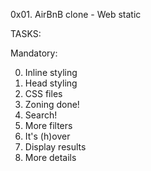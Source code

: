 0x01. AirBnB clone - Web static

TASKS:

Mandatory:

0. Inline styling
1. Head styling
2. CSS files
3. Zoning done!
4. Search!
5. More filters
6. It's (h)over
7. Display results
8. More details
